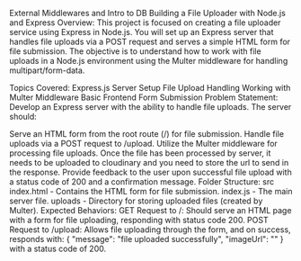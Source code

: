 External Middlewares and Intro to DB
Building a File Uploader with Node.js and Express
Overview:
This project is focused on creating a file uploader service using Express in Node.js. You will set up an Express server that handles file uploads via a POST request and serves a simple HTML form for file submission. The objective is to understand how to work with file uploads in a Node.js environment using the Multer middleware for handling multipart/form-data.

Topics Covered:
Express.js Server Setup
File Upload Handling
Working with Multer Middleware
Basic Frontend Form Submission
Problem Statement:
Develop an Express server with the ability to handle file uploads. The server should:

Serve an HTML form from the root route (/) for file submission.
Handle file uploads via a POST request to /upload.
Utilize the Multer middleware for processing file uploads.
Once the file has been processed by server, it needs to be uploaded to cloudinary and you need to store the url to send in the response.
Provide feedback to the user upon successful file upload with a status code of 200 and a confirmation message.
Folder Structure:
src
index.html - Contains the HTML form for file submission.
index.js - The main server file.
uploads - Directory for storing uploaded files (created by Multer).
Expected Behaviors:
GET Request to /: Should serve an HTML page with a form for file uploading, responding with status code 200.
POST Request to /upload: Allows file uploading through the form, and on success, responds with:
{
  "message": "file uploaded successfully",
  "imageUrl": "<cloudinaryLink>"
}
with a status code of 200.